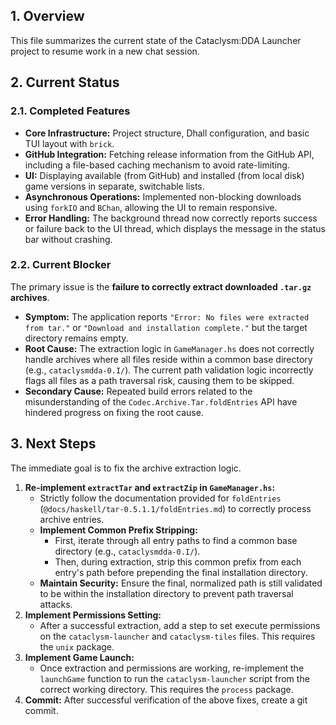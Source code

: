 ## 1. Overview
This file summarizes the current state of the Cataclysm:DDA Launcher project to resume work in a new chat session.

## 2. Current Status

### 2.1. Completed Features
- **Core Infrastructure:** Project structure, Dhall configuration, and basic TUI layout with `brick`.
- **GitHub Integration:** Fetching release information from the GitHub API, including a file-based caching mechanism to avoid rate-limiting.
- **UI:** Displaying available (from GitHub) and installed (from local disk) game versions in separate, switchable lists.
- **Asynchronous Operations:** Implemented non-blocking downloads using `forkIO` and `BChan`, allowing the UI to remain responsive.
- **Error Handling:** The background thread now correctly reports success or failure back to the UI thread, which displays the message in the status bar without crashing.

### 2.2. Current Blocker
The primary issue is the **failure to correctly extract downloaded `.tar.gz` archives**.

-   **Symptom:** The application reports `"Error: No files were extracted from tar."` or `"Download and installation complete."` but the target directory remains empty.
-   **Root Cause:** The extraction logic in `GameManager.hs` does not correctly handle archives where all files reside within a common base directory (e.g., `cataclysmdda-0.I/`). The current path validation logic incorrectly flags all files as a path traversal risk, causing them to be skipped.
-   **Secondary Cause:** Repeated build errors related to the misunderstanding of the `Codec.Archive.Tar.foldEntries` API have hindered progress on fixing the root cause.

## 3. Next Steps

The immediate goal is to fix the archive extraction logic.

1.  **Re-implement `extractTar` and `extractZip` in `GameManager.hs`:**
    -   Strictly follow the documentation provided for `foldEntries` (`@docs/haskell/tar-0.5.1.1/foldEntries.md`) to correctly process archive entries.
    -   **Implement Common Prefix Stripping:**
        -   First, iterate through all entry paths to find a common base directory (e.g., `cataclysmdda-0.I/`).
        -   Then, during extraction, strip this common prefix from each entry's path before prepending the final installation directory.
    -   **Maintain Security:** Ensure the final, normalized path is still validated to be within the installation directory to prevent path traversal attacks.
2.  **Implement Permissions Setting:**
    -   After a successful extraction, add a step to set execute permissions on the `cataclysm-launcher` and `cataclysm-tiles` files. This requires the `unix` package.
3.  **Implement Game Launch:**
    -   Once extraction and permissions are working, re-implement the `launchGame` function to run the `cataclysm-launcher` script from the correct working directory. This requires the `process` package.
4.  **Commit:** After successful verification of the above fixes, create a git commit.
